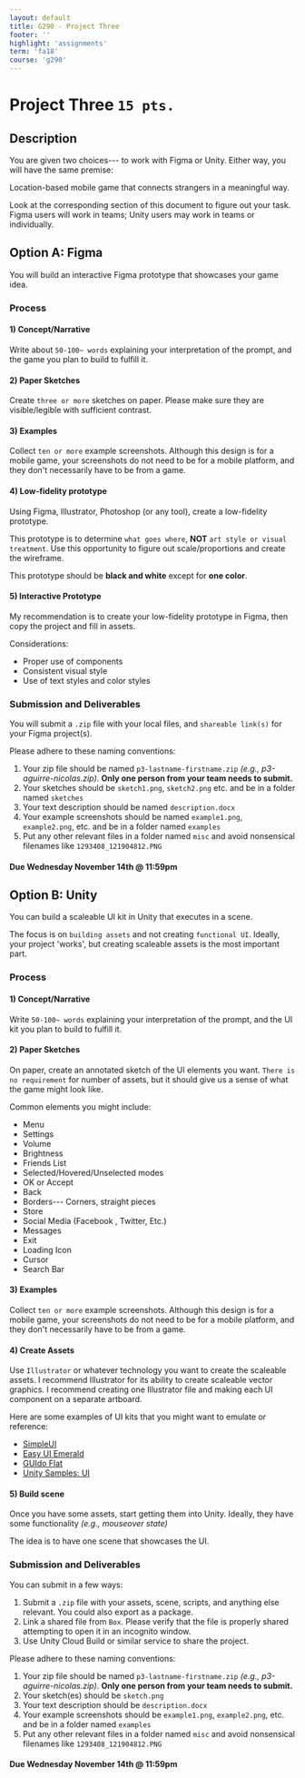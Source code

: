 ```yaml
---
layout: default
title: G290 - Project Three
footer: ''
highlight: 'assignments'
term: 'fa18'
course: 'g290'
---
```

# Project Three `15 pts.`
## Description
You are given two choices--- to work with Figma or Unity. Either way, you will have the same premise:

<div class="card-block">
  <p class="card-text lead">Location-based mobile game that connects strangers in a meaningful way.</p>
</div>

Look at the corresponding section of this document to figure out your task. Figma users will work in teams; Unity users may work in teams or individually.

## Option A: Figma
You will build an interactive Figma prototype that showcases your game idea.

### Process

#### 1) Concept/Narrative
Write about `50-100~ words` explaining your interpretation of the prompt, and the game you plan to build to fulfill it.

#### 2) Paper Sketches
Create `three or more` sketches on paper. Please make sure they are visible/legible with sufficient contrast.

#### 3) Examples
Collect `ten or more` example screenshots. Although this design is for a mobile game, your screenshots do not need to be for a mobile platform, and they don't necessarily have to be from a game.

#### 4) Low-fidelity prototype
Using Figma, Illustrator, Photoshop (or any tool), create a low-fidelity prototype.

This prototype is to determine `what goes where`, __NOT__ `art style or visual treatment`. Use this opportunity to figure out scale/proportions and create the wireframe.

This prototype should be __black and white__ except for __one color__.

#### 5) Interactive Prototype
My recommendation is to create your low-fidelity prototype in Figma, then copy the project and fill in assets.

Considerations:
 * Proper use of components
 * Consistent visual style
 * Use of text styles and color styles

### Submission and Deliverables
You will submit a `.zip` file with your local files, and `shareable link(s)` for your Figma project(s).

Please adhere to these naming conventions:

1. Your zip file should be named `p3-lastname-firstname.zip` _(e.g., p3-aguirre-nicolas.zip)_. __Only one person from your team needs to submit.__
2. Your sketches should be `sketch1.png`, `sketch2.png` etc. and be in a folder named `sketches`
3. Your text description should be named `description.docx`
4. Your example screenshots should be named `example1.png`, `example2.png`, etc. and be in a folder named `examples`
5. Put any other relevant files in a folder named `misc` and avoid nonsensical filenames like `1293408_121904812.PNG`

#### **Due Wednesday November 14th @ 11:59pm**

## Option B: Unity
You can build a scaleable UI kit in Unity that executes in a scene.

The focus is on `building assets` and not creating `functional UI`. Ideally, your project 'works', but creating scaleable assets is the most important part.

### Process
#### 1) Concept/Narrative
Write `50-100~ words` explaining your interpretation of the prompt, and the UI kit you plan to build to fulfill it.

#### 2) Paper Sketches
On paper, create an annotated sketch of the UI elements you want. `There is no requirement` for number of assets, but it should give us a sense of what the game might look like.

Common elements you might include:
 * Menu
 * Settings
 * Volume
 * Brightness
 * Friends List
 * Selected/Hovered/Unselected modes
 * OK or Accept
 * Back
 * Borders--- Corners, straight pieces
 * Store
 * Social Media (Facebook , Twitter, Etc.)
 * Messages
 * Exit
 * Loading Icon
 * Cursor
 * Search Bar

#### 3) Examples
Collect `ten or more` example screenshots. Although this design is for a mobile game, your screenshots do not need to be for a mobile platform, and they don't necessarily have to be from a game.

#### 4) Create Assets
Use `Illustrator` or whatever technology you want to create the scaleable assets. I recommend Illustrator for its ability to create scaleable vector graphics. I recommend creating one Illustrator file and making each UI component on a separate artboard.

Here are some examples of UI kits that you might want to emulate or reference:
 * [SimpleUI](https://assetstore.unity.com/packages/2d/gui/icons/simple-ui-103969)
 * [Easy UI Emerald](https://assetstore.unity.com/packages/2d/gui/icons/easy-ui-emerald-default-112796)
 * [GUIdo Flat](https://assetstore.unity.com/packages/2d/gui/guido-flat-109964)
 * [Unity Samples: UI](https://assetstore.unity.com/packages/essentials/unity-samples-ui-25468)

#### 5) Build scene
Once you have some assets, start getting them into Unity. Ideally, they have some functionality _(e.g., mouseover state)_

The idea is to have one scene that showcases the UI.

### Submission and Deliverables
You can submit in a few ways:

1. Submit a `.zip` file with your assets, scene, scripts, and anything else relevant. You could also export as a package.
2. Link a shared file from `Box`. Please verify that the file is properly shared attempting to open it in an incognito window.
3. Use Unity Cloud Build or similar service to share the project.

Please adhere to these naming conventions:

1. Your zip file should be named `p3-lastname-firstname.zip` _(e.g., p3-aguirre-nicolas.zip)_. __Only one person from your team needs to submit.__
2. Your sketch(es) should be `sketch.png`
3. Your text description should be `description.docx`
4. Your example screenshots should be `example1.png`, `example2.png`, etc. and be in a folder named `examples`
5. Put any other relevant files in a folder named `misc` and avoid nonsensical filenames like `1293408_121904812.PNG`

#### **Due Wednesday November 14th @ 11:59pm**